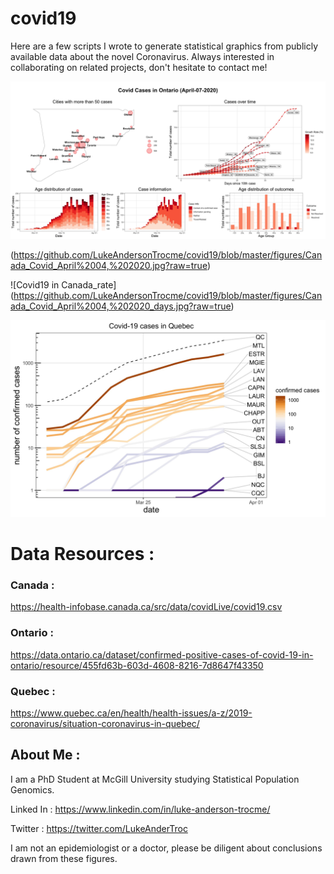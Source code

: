 # covid19
Here are a few scripts I wrote to generate statistical graphics from publicly available data about the novel Coronavirus. Always interested in collaborating on related projects, don't hesitate to contact me!

![Covid19 in Ontario](https://github.com/LukeAndersonTrocme/covid19/blob/master/figures/Ontario_Covid_April-07-2020_summary.jpg?raw=true)

(https://github.com/LukeAndersonTrocme/covid19/blob/master/figures/Canada_Covid_April%2004,%202020.jpg?raw=true)

![Covid19 in Canada_rate]
(https://github.com/LukeAndersonTrocme/covid19/blob/master/figures/Canada_Covid_April%2004,%202020_days.jpg?raw=true)

![Covid19 in Quebec](https://github.com/LukeAndersonTrocme/covid19/blob/master/figures/Quebec_Covid_2020-March-31.jpg?raw=true)

# Data Resources : 

### Canada : 
https://health-infobase.canada.ca/src/data/covidLive/covid19.csv

### Ontario :
https://data.ontario.ca/dataset/confirmed-positive-cases-of-covid-19-in-ontario/resource/455fd63b-603d-4608-8216-7d8647f43350

### Quebec : 
https://www.quebec.ca/en/health/health-issues/a-z/2019-coronavirus/situation-coronavirus-in-quebec/

## About Me :
I am a PhD Student at McGill University studying Statistical Population Genomics. 

Linked In : https://www.linkedin.com/in/luke-anderson-trocme/

Twitter : https://twitter.com/LukeAnderTroc

I am not an epidemiologist or a doctor, please be diligent about conclusions drawn from these figures.
